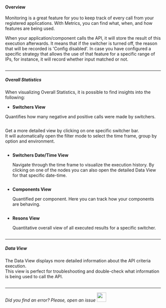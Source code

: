 #### Overview
Monitoring is a great feature for you to keep track of every call from your registered applications. With Metrics, you can find what, when, and how features are being used.

When your application/component calls the API, it will store the result of this execution afterwards. It means that if the switcher is turned off, the reason that will be recorded is 'Config disabled'. In case you have configured a specific strategy that allows the use of that feature for a specific range of IPs, for instance, it will record whether input matched or not.

<img src="[$ASSETS_LOCATION]/documentation/images/metrics/metric_bar.jpg" class="image-style shadow" alt=""/><p>

* * *

##### Overall Statistics
When visualizing Overall Statistics, it is possible to find insights into the following:
 - **Switchers View**
    
  Quantifies how many negative and positive calls were made by switchers.

  <img src="[$ASSETS_LOCATION]/documentation/images/metrics/metric_switchers.jpg" class="image-style" alt=""/><p>

  Get a more detailed view by clicking on one specific switcher bar. 
  </br>It will automatically open the filter mode to select the time frame, group by option and environment.

  <img src="[$ASSETS_LOCATION]/documentation/images/metrics/metric_filter.jpg" class="image-style shadow" alt=""/><p>

- **Switchers Date/Time View**

  Navigate through the time frame to visualize the execution history. By clicking on one of the nodes you can also open the detailed Data View for that specific date-time.

  <img src="[$ASSETS_LOCATION]/documentation/images/metrics/metric_switchers_datetime.jpg" class="image-style" alt=""/><p>


- **Components View**
 
  Quantified per component. Here you can track how your components are behaving.

  <img src="[$ASSETS_LOCATION]/documentation/images/metrics/metric_components.jpg" class="image-style" alt=""/><p>

- **Resons View**
    
  Quantitative overall view of all executed results for a specific switcher.

  <img src="[$ASSETS_LOCATION]/documentation/images/metrics/metric_reasons.jpg" class="image-style" alt=""/><p>

* * *

##### Data View
The Data View displays more detailed information about the API criteria execution.
</br>This view is perfect for troubleshooting and double-check what information is being used to call the API.

<img src="[$ASSETS_LOCATION]/documentation/images/metrics/metric_data.jpg" class="image-style shadow" alt=""/><p>

* * *

*Did you find an error? Please, open an issue*
<a href="https://github.com/switcherapi/switcher-management/issues/new?title=fix:+[metrics.md]+-+[INSERT+SHORT+DESCRIPTION]" target="_blank">
    <img src="[$ASSETS_LOCATION]\github.svg" style="width: 30px;">
</a> 
